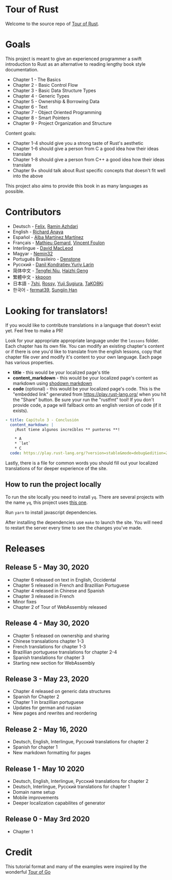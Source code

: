 # Tour of Rust

Welcome to the source repo of [Tour of Rust](https://tourofrust.com/).

# Goals

This project is meant to give an experienced programmer a swift introduction to Rust as an alternative to reading lengthy book style documentation.

* Chapter 1 - The Basics
* Chapter 2 - Basic Control Flow
* Chapter 3 - Basic Data Structure Types
* Chapter 4 - Generic Types
* Chapter 5 - Ownership & Borrowing Data
* Chapter 6 - Text
* Chapter 7 - Object Oriented Programming
* Chapter 8 - Smart Pointers
* Chapter 9 - Project Organization and Structure

Content goals:
* Chapter 1-4 should give you a strong taste of Rust's aesthetic
* Chapter 1-6 should give a person from C a good idea how their ideas translate
* Chapter 1-8 should give a person from C++ a good idea how their ideas translate
* Chapter 9+ should talk about Rust specific concepts that doesn't fit well into the above

This project also aims to provide this book in as many languages as possible.

# Contributors

* Deutsch - [Felix](https://github.com/jassler), [Ramin Azhdari](https://github.com/raminos)
* English - [Richard Anaya](https://github.com/richardanaya)
* Español - [Alba Martínez Martínez](https://github.com/albatraduce)
* Français - [Mathieu Gemard](https://github.com/mgemard), [Vincent Foulon](https://github.com/VincentFoulon80)
* Interlingue - [David MacLeod](https://github.com/Dhghomon/)
* Magyar - [Nemin32](https://github.com/Nemin32/)
* Português Brasileiro - [Denstone](https://github.com/denstone)
* Русский - [Danil Kondratiev](https://github.com/knightpp),[Yuriy Larin](https://github.com/blandger)
* 简体中文 - [Tengfei Niu](https://github.com/spartucus), [Haizhi Geng](https://github.com/JmPotato)
* 繁體中文 - [kkpoon](https://github.com/kkpoon)
* 日本語 - [7shi](https://github.com/7shi), [Rossy](https://github.com/rossy0213), [Yuji Sugiura](https://github.com/leader22), [TaKO8Ki](https://github.com/TaKO8Ki)
* 한국어 - [fermat39](https://github.com/fermat39), [Sungjin Han](https://github.com/meinside)

# Looking for translators!

If you would like to contribute translations in a language that doesn't exist yet.  Feel free to make a PR!

Look for your appropriate appropriate language under the `lessons` folder.  Each chapter has its own file. You can modify an existing chapter's content or if there is one you'd like to translate from the english lessons, copy that chapter file over and modify it's content to your own language. Each page has various properties.

* **title** - this would be your localized page's title
* **content_markdown** - this would be your localized page's content as markdown using [shodown markdown](https://github.com/showdownjs/showdown/wiki/Showdown's-Markdown-syntax)
* **code** (optional) - this would be your localized page's code. This is the "embedded link" generated from https://play.rust-lang.org/ when you hit the "Share" button. Be sure your run the "rustfmt" tool! If you don't provide code, a page will fallback onto an english version of code (if it exists).

```yaml
- title: Capítulo 3 - Conclusión
  content_markdown: |
    ¡Rust tiene algunos increíbles ** punteros **!

    * A
    * `let`
    * C
  code: https://play.rust-lang.org/?version=stable&mode=debug&edition=2018&code=fn%20main()%20%7B%7D%0A
```

Lastly, there is a file for common words you should fill out your localized translations of for deeper experience of the site.

## How to run the project locally

To run the site locally you need to install `yq`. There are several projects with the name `yq`, this 
project uses [this one](https://kislyuk.github.io/yq/).

Run `yarn` to install javascript dependencies.

After installing the dependencies use `make` to launch the site. You will need to restart the server every time
to see the changes you've made.

# Releases

## Release 5 - May 30, 2020
* Chapter 6 released on text in English, Occidental
* Chapter 5 released in French and Brazillian Portuguese
* Chapter 4 released in Chinese and Spanish
* Chapter 3 released in French
* Minor fixes
* Chapter 2 of Tour of WebAssembly released

## Release 4 - May 30, 2020
* Chapter 5 released on ownership and sharing
* Chinese transalations chapter 1-3
* French translations for chapter 1-3
* Brazillian portuguese translations for chapter 2-4
* Spanish translations for chapter 3
* Starting new section for WebAssembly

## Release 3 - May 23, 2020
* Chapter 4 released on generic data structures
* Spanish for Chapter 2
* Chapter 1 in brazillian portuguese
* Updates for german and russian
* New pages and rewrites and reordering

## Release 2 - May 16, 2020
* Deutsch, English, Interlingue, Русский translations for chapter 2
* Spanish for chapter 1
* New markdown formatting for pages

## Release 1 - May 10 2020
* Deutsch, English, Interlingue, Русский translations for chapter 2
* Deutsch, Interlingue, Русский translations for chapter 1
* Domain name setup
* Mobile improvements
* Deeper localization capabilites of generator

## Release 0 - May 3rd 2020
* Chapter 1

# Credit

This tutorial format and many of the examples were inspired by the wonderful [Tour of Go](https://tour.golang.org/)
